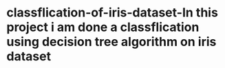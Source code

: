 # classflication-of-iris-dataset-In this project i am done a classflication using decision tree algorithm on iris dataset  
